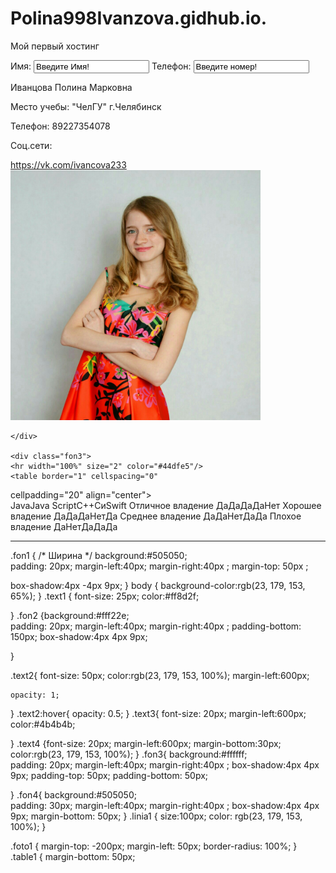 # Polina998Ivanzova.gidhub.io.
Мой первый хостинг
<!DOCTYPE html>
<html>
	<head>
		<meta charset="utf-8">
		<title>Задание для  курсов</title>
		<link href="NewFile3.css" rel="stylesheet" type="text/css">
	</head>
	<body>
	 <div class="fon1"> <a class="text1">Имя: </a><input/ value="Введите Имя!"><a class="text1"> Телефон: </a><input/ value="Введите номер!">
	 </br></div>
	<div class="fon2">
		<p class="text2" >Иванцова Полина Марковна</p>
		<p class="text3">Место учебы: "ЧелГУ" г.Челябинск</p>
		<p class="text3">Телефон: 89227354078</p>
		<p class="text3">Соц.сети:</p><a class="text4" href="https://vk.com/ivancova233">https://vk.com/ivancova233</a>
		<img src="qwe.jpg" width="400px" height="400px" class="foto1" align="b">

	</div>
	
	<div class="fon3"> 
	<hr width="100%" size="2" color="#44dfe5"/>
	<table border="1" cellspacing="0"
cellpadding="20" align="center">	
	<tr><td></td> <td>Java</td><td>Java Script</td><td>C++</td><td>Cи</td><td>Swift</td></tr>
	<tr><td>Отличное владение</td> <td>Да</td><td>Да</td><td>Да</td><td>Да</td><td>Нет</td></tr>
	<tr><td>Хорошее владение</td> <td>Да</td><td>Да</td><td>Да</td><td>Нет</td><td>Да</td></tr>
	<tr><td>Среднее владение</td> <td>Да</td><td>Да</td><td>Нет</td><td>Да</td><td>Да</td></tr>
	<tr><td>Плохое владение</td> <td>Да</td><td>Нет</td><td>Да</td><td>Да</td><td>Да</td></tr>
	</table>
	<hr width="100%" size="2" color="#44dfe5"/>
    </div>
    <div class="fon4"></div>
	</body>
	
</html>

.fon1 {
	 /* Ширина */
    background:#505050;  
    padding: 20px;
    margin-left:40px;
    margin-right:40px ;
    margin-top: 50px  ;
   
   box-shadow:4px -4px 9px;
}
body {
	background-color:rgb(23, 179, 153, 65%);
}
.text1 {
 font-size: 25px;
 color:#ff8d2f;

}
.fon2 {background:#fff22e;  
    padding: 20px;
    margin-left:40px;
    margin-right:40px ;
    padding-bottom: 150px; 
 box-shadow:4px 4px 9px;
	
}

.text2{
	font-size: 50px;
	color:rgb(23, 179, 153, 100%);
	margin-left:600px;
	
	opacity: 1;
}
.text2:hover{
	opacity: 0.5;
}
.text3{ font-size: 20px;
margin-left:600px;
color:#4b4b4b;
	
}
.text4 {font-size: 20px;
margin-left:600px;
margin-bottom:30px;	 
color:rgb(23, 179, 153, 100%);
}
.fon3{
	background:#ffffff;  
    padding: 20px;
    margin-left:40px;
    margin-right:40px ;
   box-shadow:4px 4px 9px;
   padding-top: 50px; 
   padding-bottom: 50px; 
	
}
.fon4{
 background:#505050;  
    padding: 30px;
    margin-left:40px;
    margin-right:40px ;
    box-shadow:4px 4px 9px;	
    margin-bottom: 50px;
	}
.linia1 {
	size:100px;
	color: rgb(23, 179, 153, 100%);
}

.foto1 {
	  margin-top: -200px;
	   margin-left: 50px;
	   border-radius: 100%;
}
.table1 {
	margin-bottom: 50px;
